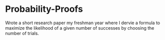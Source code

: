 # Probability-Proofs

Wrote a short research paper my freshman year where I dervie a formula to maximize the likelihood of a given number of successes by choosing the number of trials.
